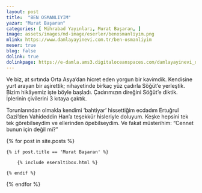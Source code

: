 ```yaml
---
layout: post
title:  "BEN OSMANLIYIM"
yazar: "Murat Başaran"
categories: [ Mihrabad Yayınları, Murat Başaran, ]
image: assets/images/md-image/eserler/benosmanliyim.png
mlink: https://www.damlayayinevi.com.tr/ben-osmanliyim
meser: true
blog: false
dolink: true
dolinkpage: https://e-damla.ams3.digitaloceanspaces.com/damlayayinevi_ornek_sayfalar/9786058301993/index.html
---
```


Ve biz, at sırtında Orta Asya’dan hicret eden yorgun bir kavimdik. Kendisine yurt arayan bir aşirettik; nihayetinde birkaç yüz çadırla Söğüt’e yerleştik. Bizim hikâyemiz işte böyle başladı. Çadırımızın direğini Söğüt’e diktik. İplerinin çivilerini 3 kıtaya çaktık.

Torunlarından olmakla kendimi ‘bahtiyar’ hissettiğim ecdadım Ertuğrul Gazi’den Vahideddin Han’a teşekkür hisleriyle doluyum. Keşke hepsini tek tek görebilseydim ve ellerinden öpebilseydim. Ve fakat müsterihim: “Cennet bunun için değil mi?”



{% for post in site.posts %}

    {% if post.title == 'Murat Başaran' %}

        {% include eseraltibox.html %}

    {% endif %}

{% endfor %}
